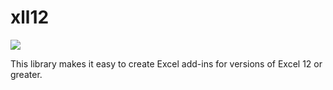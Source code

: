 # xll12

<img src="https://ci.appveyor.com/api/projects/status/fyt8fy0ovgvnar9v?svg=true">

This library makes it easy to create Excel add-ins for
versions of Excel 12 or greater.
